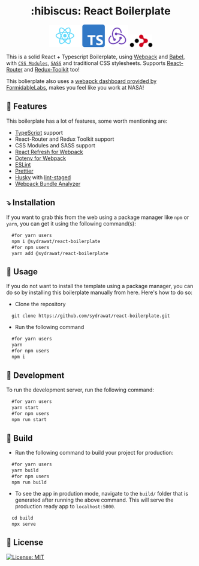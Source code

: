 <h1 align="center"> :hibiscus: React Boilerplate</h1>
<div align="center">
    <img src="./src/assets/react-logo.svg" alt="react" width="85"/>
    <img src="./src/assets/ts-logo.svg" alt="ts" width="60" />
    <img src="./src/assets/redux-logo.svg" alt="redux" width="60" />
    <img src="./src/assets/router-logo.svg" alt="react-router" width="60">
</div>

This is a solid React + Typescript Boilerplate, using [Webpack](https://webpack.js.org/) and [Babel](https://babeljs.io/), with [`CSS Modules`](https://github.com/css-modules/css-modules), [`SASS`](https://sass-lang.com/) and traditional CSS stylesheets. Supports [React-Router](https://reactrouter.com) and [Redux-Toolkit](https://redux-toolkit.js.org/) too!

This bolierplate also uses a [webapck dashboard provided by FormidableLabs](https://github.com/FormidableLabs/webpack-dashboard), makes you feel like you work at NASA!

## :star2: Features

This boilerplate has a lot of features, some worth mentioning are:

- [TypeScript](https://www.typescriptlang.org/) support
- React-Router and Redux Toolkit support
- CSS Modules and SASS support
- [React Refresh for Webpack](https://github.com/pmmmwh/react-refresh-webpack-plugin)
- [Dotenv for Webpack](https://github.com/mrsteele/dotenv-webpack)
- [ESLint](https://eslint.org/)
- [Prettier](https://prettier.io/)
- [Husky](https://github.com/typicode/husky) with [lint-staged](https://github.com/okonet/lint-staged)
- [Webpack Bundle Analyzer](https://github.com/webpack-contrib/webpack-bundle-analyzer)

## :arrow_heading_down: Installation

If you want to grab this from the web using a package manager like `npm` or `yarn`, you can get it using the following command(s):

```shell
  #for yarn users
  npm i @sydrawat/react-boilerplate
  #for npm users
  yarn add @sydrawat/react-boilerplate
```

## :microscope: Usage

If you do not want to install the template using a package manager, you can do so by installing this boilerplate manually from here. Here's how to do so:

- Clone the repository

```shell
  git clone https://github.com/sydrawat/react-boilerplate.git
```

- Run the following command

```shell
  #for yarn users
  yarn
  #for npm users
  npm i
```

## :construction: Development

To run the development server, run the following command:

```shell
  #for yarn users
  yarn start
  #for npm users
  npm run start
```

## :rocket: Build

- Run the following command to build your project for production:

```shell
  #for yarn users
  yarn build
  #for npm users
  npm run build
```

- To see the app in prodution mode, navigate to the `build/` folder that is generated after running the above command. This will serve the production ready app to `localhost:5000`.

```shell
  cd build
  npx serve
```

## :scroll: License

[![License: MIT](https://img.shields.io/badge/License-MIT-blue.svg)](./License)
